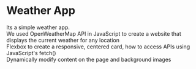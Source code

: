 # Weather App

Its a simple weather app.
<br>
We used OpenWeatherMap API in JavaScript to create a website that displays the current weather for any location
<br>
Flexbox to create a responsive, centered card, how to access APIs using JavaScript's fetch()
<br>
Dynamically modify content on the page and background images
